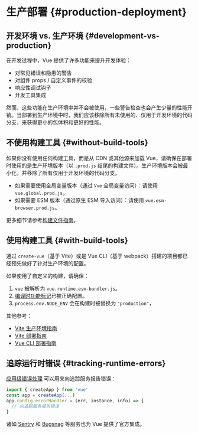 # 生产部署 {#production-deployment}

## 开发环境 vs. 生产环境 {#development-vs-production}

在开发过程中，Vue 提供了许多功能来提升开发体验：

- 对常见错误和隐患的警告
- 对组件 props / 自定义事件的校验
- 响应性调试钩子
- 开发工具集成

然而，这些功能在生产环境中并不会被使用，一些警告检查也会产生少量的性能开销。当部署到生产环境中时，我们应该移除所有未使用的、仅用于开发环境的代码分支，来获得更小的包体积和更好的性能。

## 不使用构建工具 {#without-build-tools}

如果你没有使用任何构建工具，而是从 CDN 或其他源来加载 Vue，请确保在部署时使用的是生产环境版本（以 `.prod.js` 结尾的构建文件）。生产环境版本会被最小化，并移除了所有仅用于开发环境的代码分支。

- 如果需要使用全局变量版本（通过 `Vue` 全局变量访问）：请使用 `vue.global.prod.js`。
- 如果需要 ESM 版本（通过原生 ESM 导入访问）：请使用 `vue.esm-browser.prod.js`。

更多细节请参考[构建文件指南](https://github.com/vuejs/core/tree/main/packages/vue#which-dist-file-to-use)。

## 使用构建工具 {#with-build-tools}

通过 `create-vue`（基于 Vite）或是 Vue CLI（基于 webpack）搭建的项目都已经预先做好了针对生产环境的配置。

如果使用了自定义的构建，请确保：

1. `vue` 被解析为 `vue.runtime.esm-bundler.js`。
2. [编译时功能标记](https://github.com/vuejs/core/tree/main/packages/vue#bundler-build-feature-flags)已被正确配置。
3. <code>process.env<wbr>.NODE_ENV</code> 会在构建时被替换为 `"production"`，

其他参考：

- [Vite 生产环境指南](https://cn.vitejs.dev/guide/build.html)
- [Vite 部署指南](https://cn.vitejs.dev/guide/static-deploy.html)
- [Vue CLI 部署指南](https://cli.vuejs.org/zh/guide/deployment.html)

## 追踪运行时错误 {#tracking-runtime-errors}

[应用级错误处理](/api/application.html#app-config-errorhandler) 可以用来向追踪服务报告错误：

```js
import { createApp } from 'vue'
const app = createApp(...)
app.config.errorHandler = (err, instance, info) => {
  // 向追踪服务报告错误
}
```

诸如 [Sentry](https://docs.sentry.io/platforms/javascript/guides/vue/) 和 [Bugsnag](https://docs.bugsnag.com/platforms/javascript/vue/) 等服务也为 Vue 提供了官方集成。

<!-- zhlint disabled -->

